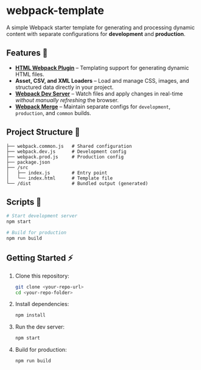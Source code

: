 # webpack-template

A simple Webpack starter template for generating and processing dynamic content with separate configurations for **development** and **production**.

## Features 🚀

- **[HTML Webpack Plugin](https://github.com/jantimon/html-webpack-plugin)** – Templating support for generating dynamic HTML files.
- **Asset, CSV, and XML Loaders** – Load and manage CSS, images, and structured data directly in your project.
- **[Webpack Dev Server](https://webpack.js.org/configuration/dev-server/)** – Watch files and apply changes in real-time _without manually refreshing_ the browser.
- **[Webpack Merge](https://github.com/survivejs/webpack-merge)** – Maintain separate configs for `development`, `production`, and `common` builds.

## Project Structure 📂

```
├── webpack.common.js   # Shared configuration
├── webpack.dev.js      # Development config
├── webpack.prod.js     # Production config
├── package.json
├── /src
│   ├── index.js        # Entry point
│   └── index.html      # Template file
└── /dist               # Bundled output (generated)
```

## Scripts 📜

```bash
# Start development server
npm start

# Build for production
npm run build
```

## Getting Started ⚡

1. Clone this repository:

   ```bash
   git clone <your-repo-url>
   cd <your-repo-folder>
   ```

2. Install dependencies:

   ```bash
   npm install
   ```

3. Run the dev server:

   ```bash
   npm start
   ```

4. Build for production:

   ```bash
   npm run build
   ```
